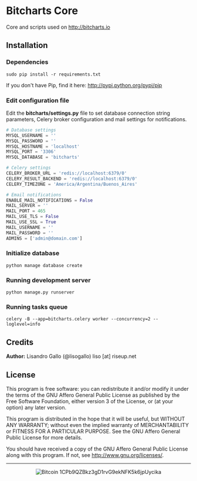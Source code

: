 Bitcharts Core
==============

Core and scripts used on http://bitcharts.io

## Installation

### Dependencies

    sudo pip install -r requirements.txt

If you don't have Pip, find it here: http://pypi.python.org/pypi/pip

### Edit configuration file

Edit the **bitcharts/settings.py** file to set database connection string parameters, Celery broker configuration and mail settings for notifications.

```python
# Database settings
MYSQL_USERNAME = ''
MYSQL_PASSWORD = ''
MYSQL_HOSTNAME = 'localhost'
MYSQL_PORT = '3306'
MYSQL_DATABASE = 'bitcharts'

# Celery settings
CELERY_BROKER_URL = 'redis://localhost:6379/0'
CELERY_RESULT_BACKEND = 'redis://localhost:6379/0'
CELERY_TIMEZONE = 'America/Argentina/Buenos_Aires'

# Email notifications
ENABLE_MAIL_NOTIFICATIONS = False
MAIL_SERVER = ''
MAIL_PORT = 465
MAIL_USE_TLS = False
MAIL_USE_SSL = True
MAIL_USERNAME = ''
MAIL_PASSWORD = ''
ADMINS = ['admin@domain.com']
```

### Initialize database

    python manage database create

### Running development server

    python manage.py runserver

### Running tasks queue

    celery -B --app=bitcharts.celery worker --concurrency=2 --loglevel=info

## Credits

**Author:** Lisandro Gallo (@lisogallo) liso [at] riseup.net

## License

This program is free software: you can redistribute it and/or modify it under the terms of the GNU Affero General Public License as published by the Free Software Foundation, either version 3 of the License, or (at your option) any later version.

This program is distributed in the hope that it will be useful, but WITHOUT ANY WARRANTY; without even the implied warranty of MERCHANTABILITY or FITNESS FOR A PARTICULAR PURPOSE. See the GNU Affero General Public License for more details.

You should have received a copy of the GNU Affero General Public License along with this program. If not, see http://www.gnu.org/licenses/.

-----
<p align="center">
<img alt="Bitcoin" title="Donate with Bitcoin" src="http://mw.gg/i/bitcoin.png" /> 1CPb9QZBkz3gD1rvG9ekNFK5k6jpUycika
</p>
